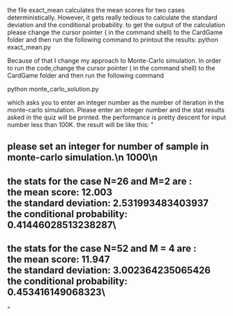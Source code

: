 the file exact_mean calculates the mean scores for two cases deterministically. However, it gets really tedious 
to calculate the standard deviation and the conditional probability.
to get the output of the calculation please change the cursor pointer ( in the command shell) to the CardGame folder 
and then run the following command to printout the results:
python exact_mean.py

Because of that I change my approach to Monte-Carlo simulation.
In order to run the code,change the cursor pointer ( in the command shell) to the CardGame folder 
and then run the following command 

python monte_carlo_solution.py

which asks you to enter an integer number as the number of iteration in the monte-carlo simulation. 
Please enter an integer number and the stat results asked in the quiz will be printed.
the performance is pretty descent for input number less than 100K.
the result will be like this:
"

please set an integer for number of sample in monte-carlo simulation.\n
1000\n
--------------------------------
the stats for the case N=26 and M=2 are :\
the mean score:  12.003\
the standard deviation:  2.531993483403937\
the conditional probability:  0.41446028513238287\
--------------------------------
the stats for the case N=52 and M = 4 are :\
the mean score:  11.947\
the standard deviation:  3.002364235065426\
the conditional probability:  0.453416149068323\
--------------------------------
"
